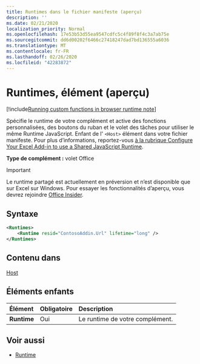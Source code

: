 ```yaml
---
title: Runtimes dans le fichier manifeste (aperçu)
description: ''
ms.date: 02/21/2020
localization_priority: Normal
ms.openlocfilehash: 17e53b53d55ea9547cdfc5c4f89f8f4c3a7ab75e
ms.sourcegitcommit: dd6d00202f6466c27418247dad7bd136555a6036
ms.translationtype: MT
ms.contentlocale: fr-FR
ms.lasthandoff: 02/26/2020
ms.locfileid: "42283872"
---
```

# <a name="runtimes-element-preview"></a>Runtimes, élément (aperçu)

[!include[Running custom functions in browser runtime note](../../includes/excel-shared-runtime-preview-note.md)]

Spécifie le runtime de votre complément et active des fonctions personnalisées, des boutons du ruban et le volet des tâches pour utiliser le même Runtime JavaScript. Enfant de l' `<Host>` élément dans votre fichier manifeste. Pour plus d’informations, reportez-vous [à la rubrique Configure Your Excel Add-in to use a Shared JavaScript Runtime](../../excel/configure-your-add-in-to-use-a-shared-runtime.md).

**Type de complément :** volet Office

> [!IMPORTANT]
> Le runtime partagé est actuellement en préversion et n’est disponible que sur Excel sur Windows. Pour essayer les fonctionnalités d’aperçu, vous devrez rejoindre [Office Insider](https://insider.office.com/).

## <a name="syntax"></a>Syntaxe

```XML
<Runtimes>
    <Runtime resid="ContosoAddin.Url" lifetime="long" />
</Runtimes>
```

## <a name="contained-in"></a>Contenu dans 
[Host](./host.md)

## <a name="child-elements"></a>Éléments enfants

|  Élément |  Obligatoire  |  Description  |
|:-----|:-----|:-----|
|  **Runtime**     | Oui |  Le runtime de votre complément.

## <a name="see-also"></a>Voir aussi

- [Runtime](runtime.md)
